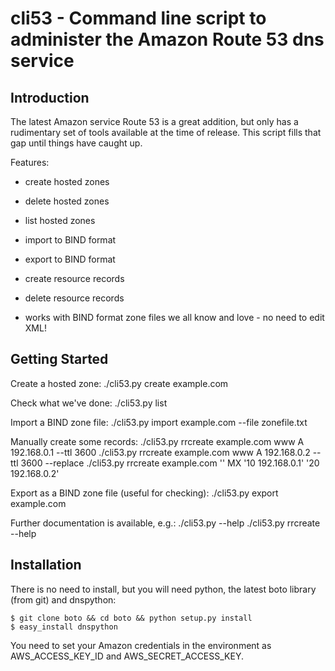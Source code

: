 cli53 - Command line script to administer the Amazon Route 53 dns service
=========================================================================

Introduction
------------
The latest Amazon service Route 53 is a great addition, but only has a rudimentary set of tools
available at the time of release. This script fills that gap until things have caught up.

Features:
- create hosted zones

- delete hosted zones

- list hosted zones

- import to BIND format

- export to BIND format

- create resource records

- delete resource records

- works with BIND format zone files we all know and love - no need to edit
  <ChangeResourceRecordSetsRequest> XML!

Getting Started
---------------

Create a hosted zone:
    ./cli53.py create example.com

Check what we've done:
    ./cli53.py list

Import a BIND zone file:
    ./cli53.py import example.com --file zonefile.txt

Manually create some records:
    ./cli53.py rrcreate example.com www A 192.168.0.1 --ttl 3600
    ./cli53.py rrcreate example.com www A 192.168.0.2 --ttl 3600 --replace
    ./cli53.py rrcreate example.com '' MX '10 192.168.0.1' '20 192.168.0.2'

Export as a BIND zone file (useful for checking):
    ./cli53.py export example.com

Further documentation is available, e.g.:
    ./cli53.py --help
    ./cli53.py rrcreate --help

Installation
------------
There is no need to install, but you will need python, the latest boto library (from git) and dnspython:

    $ git clone boto && cd boto && python setup.py install
    $ easy_install dnspython

You need to set your Amazon credentials in the environment as AWS_ACCESS_KEY_ID
and AWS_SECRET_ACCESS_KEY.
